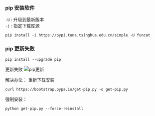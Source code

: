 ### pip 安装软件  
`-U` : 升级到最新版本  
`-i` : 指定下载库源  
```
pip install -i https://pypi.tuna.tsinghua.edu.cn/simple -U funcat
```

### pip 更新失败
```
pip install --upgrade pip
```
更新失败
![pip更新](/res/python/pip_update.png)

解决办法：
重新下载安装
```
curl https://bootstrap.pypa.io/get-pip.py -o get-pip.py

```

强制安装：
```
python get-pip.py --force-reinstall
```
